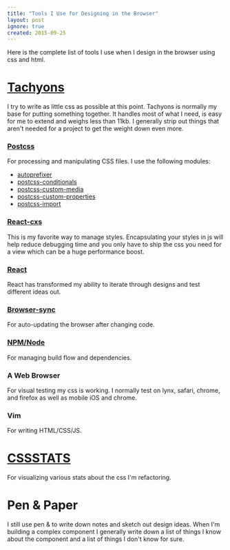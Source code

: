 ```yaml
---
title: "Tools I Use for Designing in the Browser"
layout: post
ignore: true
created: 2015-09-25
---
```

Here is the complete list of tools I use when I design in the browser using css and html.

# [Tachyons](http://tachyons.io)

I try to write as little css as possible at this point. Tachyons is normally my base for putting something together. It handles most of what I need, is easy for me to extend and weighs less than 11kb. I generally strip out things that aren't needed for a project to get the weight down even more.

### [Postcss](https://github.com/postcss/postcss)

For processing and manipulating CSS files. I use the following modules:

*   [autoprefixer](https://github.com/postcss/autoprefixer)
*   [postcss-conditionals](https://github.com/andyjansson/postcss-conditionals)
*   [postcss-custom-media](https://github.com/postcss/postcss-custom-media)
*   [postcss-custom-properties](https://github.com/postcss/postcss-custom-properties)
*   [postcss-import](https://github.com/postcss/postcss-import)

### [React-cxs](http://jxnblk/cxs)

This is my favorite way to manage styles. Encapsulating your styles in js will help reduce debugging time and you only have to ship the css you need for a view which can be a huge performance boost.

### [React](http://facebook.github.io/react/)

React has transformed my ability to iterate through designs and test different ideas out.

### [Browser-sync](http://www.browsersync.io)

For auto-updating the browser after changing code.

### [NPM/Node](http://npmjs.org "NPM")

For managing build flow and dependencies.

### A Web Browser

For visual testing my css is working. I normally test on lynx, safari, chrome, and firefox as well as mobile iOS and chrome.

### Vim

For writing HTML/CSS/JS.

# [CSSSTATS](https://www.npmjs.com/package/cssstats "css stats - heuristic stats about your styles")

For visualizing various stats about the css I'm refactoring.

# Pen & Paper

I still use pen & to write down notes and sketch out design ideas. When I'm building a complex component I generally write down a list of things I know about the component and a list of things I don't know for sure.
